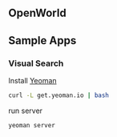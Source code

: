 ## OpenWorld

## Sample Apps
### Visual Search
Install [Yeoman](http://yeoman.io/installation.html)
```bash
curl -L get.yeoman.io | bash
```

run server
```bash
yeoman server
```